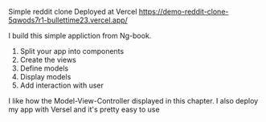 Simple reddit clone
Deployed at Vercel https://demo-reddit-clone-5qwods7r1-bullettime23.vercel.app/

I build this simple appliction from Ng-book.

1. Split your app into components
2. Create the views
3. Define models
4. Display models
5. Add interaction with user

I like how the Model-View-Controller displayed in this chapter. I also deploy my app with Versel and it's pretty easy to use
